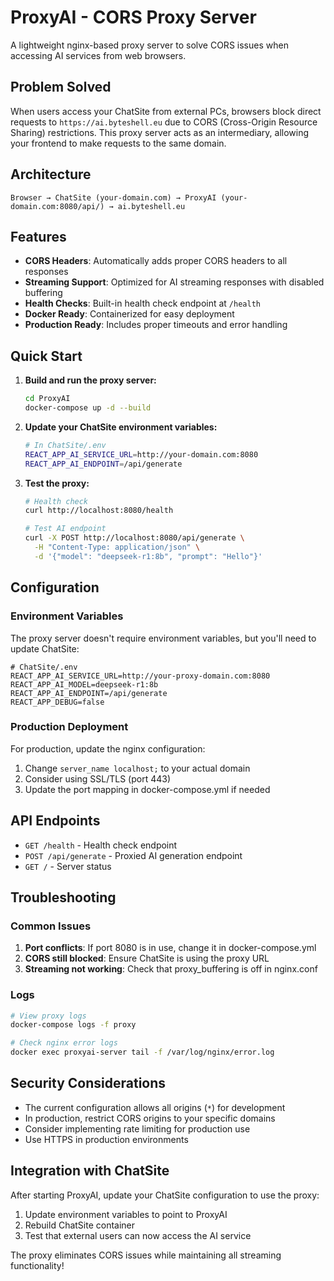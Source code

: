 # ProxyAI - CORS Proxy Server

A lightweight nginx-based proxy server to solve CORS issues when accessing AI services from web browsers.

## Problem Solved

When users access your ChatSite from external PCs, browsers block direct requests to `https://ai.byteshell.eu` due to CORS (Cross-Origin Resource Sharing) restrictions. This proxy server acts as an intermediary, allowing your frontend to make requests to the same domain.

## Architecture

```
Browser → ChatSite (your-domain.com) → ProxyAI (your-domain.com:8080/api/) → ai.byteshell.eu
```

## Features

- **CORS Headers**: Automatically adds proper CORS headers to all responses
- **Streaming Support**: Optimized for AI streaming responses with disabled buffering
- **Health Checks**: Built-in health check endpoint at `/health`
- **Docker Ready**: Containerized for easy deployment
- **Production Ready**: Includes proper timeouts and error handling

## Quick Start

1. **Build and run the proxy server:**
   ```bash
   cd ProxyAI
   docker-compose up -d --build
   ```

2. **Update your ChatSite environment variables:**
   ```bash
   # In ChatSite/.env
   REACT_APP_AI_SERVICE_URL=http://your-domain.com:8080
   REACT_APP_AI_ENDPOINT=/api/generate
   ```

3. **Test the proxy:**
   ```bash
   # Health check
   curl http://localhost:8080/health
   
   # Test AI endpoint
   curl -X POST http://localhost:8080/api/generate \
     -H "Content-Type: application/json" \
     -d '{"model": "deepseek-r1:8b", "prompt": "Hello"}'
   ```

## Configuration

### Environment Variables

The proxy server doesn't require environment variables, but you'll need to update ChatSite:

```env
# ChatSite/.env
REACT_APP_AI_SERVICE_URL=http://your-proxy-domain.com:8080
REACT_APP_AI_MODEL=deepseek-r1:8b
REACT_APP_AI_ENDPOINT=/api/generate
REACT_APP_DEBUG=false
```

### Production Deployment

For production, update the nginx configuration:

1. Change `server_name localhost;` to your actual domain
2. Consider using SSL/TLS (port 443)
3. Update the port mapping in docker-compose.yml if needed

## API Endpoints

- `GET /health` - Health check endpoint
- `POST /api/generate` - Proxied AI generation endpoint
- `GET /` - Server status

## Troubleshooting

### Common Issues

1. **Port conflicts**: If port 8080 is in use, change it in docker-compose.yml
2. **CORS still blocked**: Ensure ChatSite is using the proxy URL
3. **Streaming not working**: Check that proxy_buffering is off in nginx.conf

### Logs

```bash
# View proxy logs
docker-compose logs -f proxy

# Check nginx error logs
docker exec proxyai-server tail -f /var/log/nginx/error.log
```

## Security Considerations

- The current configuration allows all origins (`*`) for development
- In production, restrict CORS origins to your specific domains
- Consider implementing rate limiting for production use
- Use HTTPS in production environments

## Integration with ChatSite

After starting ProxyAI, update your ChatSite configuration to use the proxy:

1. Update environment variables to point to ProxyAI
2. Rebuild ChatSite container
3. Test that external users can now access the AI service

The proxy eliminates CORS issues while maintaining all streaming functionality!
